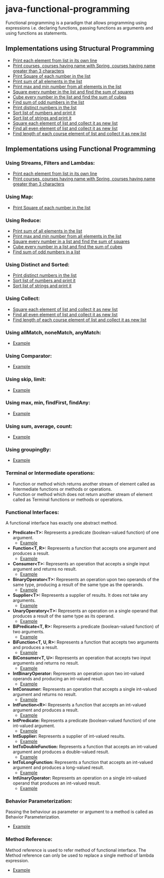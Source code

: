 # java-functional-programming
Functional programming is a paradigm that allows programming using expressions i.e. declaring functions, passing functions as arguments and using functions as statements.

## Implementations using Structural Programming
* [Print each element from list in its own line](src/main/java/com/ysingh/structure/ST01PrintListElement.java)
* [Print courses, courses having name with Spring, courses having name greater than 3 characters](src/main/java/com/ysingh/structure/ST02CourseExcerise.java)
* [Print Square of each number in the list](src/main/java/com/ysingh/structure/ST03PrintSquareOfEachListElement.java)
* [Print sum of all elements in the list](src/main/java/com/ysingh/structure/ST04AddNumbersInList.java)
* [Print max and min number from all elements in the list](src/main/java/com/ysingh/structure/ST05MaximumAndMinimumNumberInList.java)
* [Square every number in the list and find the sum of squares](src/main/java/com/ysingh/structure/ST06Excersise.java)
* [Cube every number in the list and find the sum of cubes](src/main/java/com/ysingh/structure/ST06Excersise.java)
* [Find sum of odd numbers in the list](src/main/java/com/ysingh/structure/ST06Excersise.java)
* [Print distinct numbers in the list](src/main/java/com/ysingh/structure/ST07DistinctAndSorted.java)
* [Sort list of numbers and print it](src/main/java/com/ysingh/structure/ST07DistinctAndSorted.java)
* [Sort list of strings and print it](src/main/java/com/ysingh/structure/ST07DistinctAndSorted.java)
* [Square each element of list and collect it as new list](src/main/java/com/ysingh/structure/ST08Collect.java)
* [Find all even element of list and collect it as new list](src/main/java/com/ysingh/structure/ST08Collect.java)
* [Find length of each course element of list and collect it as new list](src/main/java/com/ysingh/structure/ST08Collect.java)


## Implementations using Functional Programming

### Using Streams, Filters and Lambdas:
* [Print each element from list in its own line](/src/main/java/com/ysingh/functional/FP01PrintListElement.java)
* [Print courses, courses having name with Spring, courses having name greater than 3 characters](src/main/java/com/ysingh/functional/FP02CourseExcerise.java)

### Using Map:
* [Print Square of each number in the list](src/main/java/com/ysingh/functional/FP03PrintSquareOfEachListElement.java)

### Using Reduce:
* [Print sum of all elements in the list](src/main/java/com/ysingh/functional/FP04AddNumbersInList.java)
* [Print max and min number from all elements in the list](src/main/java/com/ysingh/functional/FP05MaximumAndMinimumNumberInList.java)
* [Square every number in a list and find the sum of squares](src/main/java/com/ysingh/functional/FP06Excersise.java)
* [Cube every number in a list and find the sum of cubes](src/main/java/com/ysingh/functional/FP06Excersise.java)
* [Find sum of odd numbers in a list](src/main/java/com/ysingh/functional/FP06Excersise.java)

### Using Distinct and Sorted:
* [Print distinct numbers in the list](src/main/java/com/ysingh/functional/FP07DistinctAndSorted.java)
* [Sort list of numbers and print it](src/main/java/com/ysingh/functional/FP07DistinctAndSorted.java)
* [Sort list of strings and print it](src/main/java/com/ysingh/functional/FP07DistinctAndSorted.java)

### Using Collect:
* [Square each element of list and collect it as new list](src/main/java/com/ysingh/functional/FP08Collect.java)
* [Find all even element of list and collect it as new list](src/main/java/com/ysingh/functional/FP08Collect.java)
* [Find length of each course element of list and collect it as new list](src/main/java/com/ysingh/functional/FP08Collect.java)

### Using allMatch, noneMatch, anyMatch:
* [Example](src/main/java/com/ysingh/functional/FP12CustomClass.java)

### Using Comparator:
* [Example](src/main/java/com/ysingh/functional/FP12CustomClass.java)

### Using skip, limit:
* [Example](src/main/java/com/ysingh/functional/FP12CustomClass.java)

### Using max, min, findFirst, findAny:
* [Example](src/main/java/com/ysingh/functional/FP12CustomClass.java)

### Using sum, average, count:
* [Example](src/main/java/com/ysingh/functional/FP12CustomClass.java)

### Using groupingBy:
* [Example](src/main/java/com/ysingh/functional/FP12CustomClass.java)

### Terminal or Intermediate operations:
* Function or method which returns another stream of element called as Intermediate functions or methods or operations.
* Function or method which does not return another stream of element called as Terminal functions or methods or operations.

### Functional Interfaces:
A functional interface has exactly one abstract method.
* **Predicate\<T\>:** Represents a predicate (boolean-valued function) of one argument.
    * [Example](src/main/java/com/ysingh/functional/FP09FunctionalInterface.java)
* **Function\<T, R\>:** Represents a function that accepts one argument and produces a result.
    * [Example](src/main/java/com/ysingh/functional/FP09FunctionalInterface.java)
* **Consumer\<T\>:** Represents an operation that accepts a single input argument and returns no result.
    * [Example](src/main/java/com/ysingh/functional/FP09FunctionalInterface.java)
* **BinaryOperator\<T\>:** Represents an operation upon two operands of the same type, producing a result of the same type as the operands.
    * [Example](src/main/java/com/ysingh/functional/FP09FunctionalInterface.java)
* **Supplier\<T\>:** Represents a supplier of results. It does not take any arguments.
    * [Example](src/main/java/com/ysingh/functional/FP09FunctionalInterface.java)
* **UnaryOperatory\<T\>:** Represents an operation on a single operand that produces a result of the same type as its operand.
    * [Example](src/main/java/com/ysingh/functional/FP09FunctionalInterface.java)
* **BiPredicate\<T, R\>:** Represents a predicate (boolean-valued function) of two arguments.
    * [Example](src/main/java/com/ysingh/functional/FP09FunctionalInterface.java)
* **BiFunction\<T, U, R\>:** Represents a function that accepts two arguments and produces a result.
    * [Example](src/main/java/com/ysingh/functional/FP09FunctionalInterface.java)
* **BiConsumer\<T, U\>:** Represents an operation that accepts two input arguments and returns no result.
    * [Example](src/main/java/com/ysingh/functional/FP09FunctionalInterface.java)
* **IntBinaryOperator:** Represents an operation upon two int-valued operands and producing an int-valued result.
    * [Example](src/main/java/com/ysingh/functional/FP09FunctionalInterface.java)
* **IntConsumer:** Represents an operation that accepts a single int-valued argument and returns no result.
    * [Example](src/main/java/com/ysingh/functional/FP09FunctionalInterface.java)
* **IntFunction\<R\>:** Represents a function that accepts an int-valued argument and produces a result.
    * [Example](src/main/java/com/ysingh/functional/FP09FunctionalInterface.java)
* **IntPredicate:** Represents a predicate (boolean-valued function) of one int-valued argument.
    * [Example](src/main/java/com/ysingh/functional/FP09FunctionalInterface.java)
* **IntSupplier:** Represents a supplier of int-valued results.
    * [Example](src/main/java/com/ysingh/functional/FP09FunctionalInterface.java)
* **IntToDoubleFunction:** Represents a function that accepts an int-valued argument and produces a double-valued result.
    * [Example](src/main/java/com/ysingh/functional/FP09FunctionalInterface.java)
* **IntToLongFunction:** Represents a function that accepts an int-valued argument and produces a long-valued result.
    * [Example](src/main/java/com/ysingh/functional/FP09FunctionalInterface.java)
* **IntUnaryOperator:** Represents an operation on a single int-valued operand that produces an int-valued result.
    * [Example](src/main/java/com/ysingh/functional/FP09FunctionalInterface.java)
    
### Behavior Parameterization:
Passing the behaviour as parameter or argument to a method is called as Behavior Parameterization.
* [Example](src/main/java/com/ysingh/functional/FP10BehaviourParameterization.java)

### Method Reference:
Method reference is used to refer method of functional interface. The Method reference can only be used to replace a single method of lambda expression.
* [Example](src/main/java/com/ysingh/functional/FP11MethodReferences.java)